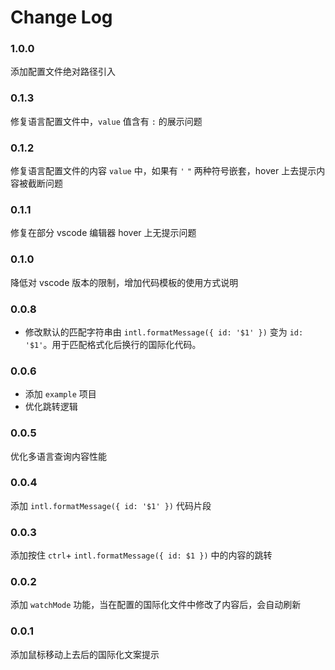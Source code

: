 # Change Log

### 1.0.0

添加配置文件绝对路径引入


### 0.1.3

修复语言配置文件中，`value` 值含有 `:` 的展示问题


### 0.1.2

修复语言配置文件的内容 `value` 中，如果有 `'` `"` 两种符号嵌套，hover 上去提示内容被截断问题


### 0.1.1

修复在部分 vscode 编辑器 hover 上无提示问题


### 0.1.0

降低对 vscode 版本的限制，增加代码模板的使用方式说明

### 0.0.8

- 修改默认的匹配字符串由 `intl.formatMessage({ id: '$1' })` 变为 `id: '$1'`。用于匹配格式化后换行的国际化代码。

### 0.0.6

- 添加 `example` 项目
- 优化跳转逻辑

### 0.0.5

优化多语言查询内容性能

### 0.0.4

添加 `intl.formatMessage({ id: '$1' })` 代码片段

### 0.0.3

添加按住 `ctrl`+ `intl.formatMessage({ id: $1 })` 中的内容的跳转
### 0.0.2

添加 `watchMode` 功能，当在配置的国际化文件中修改了内容后，会自动刷新

### 0.0.1

添加鼠标移动上去后的国际化文案提示
